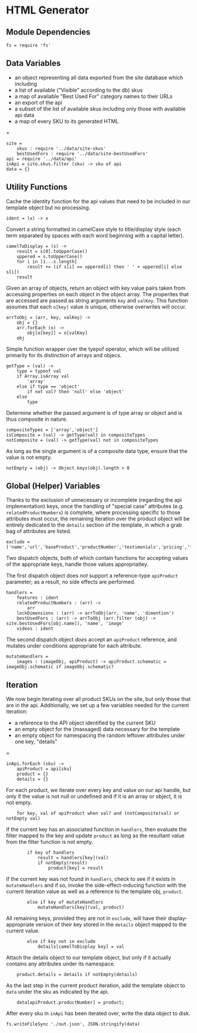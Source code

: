 # HTML Generator

## Module Dependencies

	fs = require 'fs'

## Data Variables

* an object representing all data exported from the site database which including
 * a list of available ("Visible" according to the db) skus
 * a map of available "Best Used For" category names to their URLs
* an export of the api
* a subset of the list of available skus including only those with available api data
* a map of every SKU to its generated HTML

=

	site =
		skus : require '../data/site-skus'
		bestUsedFors : require '../data/site-bestUsedFors'
	api = require '../data/api'
	inApi = site.skus.filter (sku) -> sku of api
	data = {}

## Utility Functions

Cache the identity function for the api values that need to be included in our template object but no processing.

	ident = (x) -> x

Convert a string formatted in camelCase style to title/display style (each term separated by spaces with each word beginning with a capital letter).

	camelToDisplay = (s) ->
		result = s[0].toUpperCase()
		uppered = s.toUpperCase()
		for i in [1...s.length]
			result += (if s[i] == uppered[i] then ' ' + uppered[i] else s[i])
		result

Given an array of objects, return an object with key value pairs taken from accessing properties on each object in the object array. The properites that are accessed are passed as string arguments `key` and `valKey`. This function assumes that each `o[key]` value is unique, otherwise overwrites will occur.

	arrToObj = (arr, key, valKey) ->
		obj = {}
		arr.forEach (o) ->
			obj[o[key]] = o[valKey]
		obj

Simple function wrapper over the tyepof operator, which will be utilized primarily for its distinction of arrays and objecs.

	getType = (val) ->
		type = typeof val
		if Array.isArray val
			'array'
		else if type == 'object'
			if not val? then 'null' else 'object'
		else
			type

Determine whether the passed argument is of type array or object and is thus composite in nature.

	compositeTypes = ['array','object']
	isComposite = (val) -> getType(val) in compositeTypes
	notComposite = (val) -> getType(val) not in compositeTypes

As long as the single argument is of a composite data type, ensure that the value is not empty.

	notEmpty = (obj) -> Object.keys(obj).length > 0

## Global (Helper) Variables

Thanks to the exclusion of unnecessary or incomplete (regarding the api implementation) keys, once the handling of "special case" attributes (e.g. `relatedProductNumbers`) is complete, where processing specific to those attributes must occur, the remaining iteration over the product object will be entirely dedicated to the `details` section of the template, in which a grab bag of attributes are listed.

	exclude = ['name','url','baseProduct','productNumber','testimonials','pricing','faqs','packaging']

Two dispatch objects, both of which contain functions for accepting values of the appropriate keys, handle those values appropriatley.

The first dispatch object does *not* support a reference-type `apiProduct` parameter; as a result, no side effects are performed.

	handlers =
		features : ident
		relatedProductNumbers : (arr) ->
			arr
		lockDimensions : (arr) -> arrToObj(arr, 'name', 'dimention')
		bestUsedFors : (arr) -> arrToObj (arr.filter (obj) -> site.bestUsedFors[obj.name]), 'name', 'image'
		videos : ident

The second dispatch object _does_ accept an `apiProduct` reference, and mutates under conditions appropriate for each attribute.

	mutateHandlers =
		images : (imageObj, apiProduct) -> apiProduct.schematic = imageObj.schematic if imageObj.schematic?

## Iteration

We now begin iterating over all product SKUs on the site, but only those that are in the api. Additionally, we set up a few variables needed for the current iteration:

* a reference to the API object identified by the current SKU
* an empty object for the (massaged) data necessary for the template
* an empty object for namespacing the random leftover attributes under one key, "details"

=

	inApi.forEach (sku) ->
		apiProduct = api[sku]
		product = {}
		details = {}

For each product, we iterate over every key and value on our api handle, but only if the value is not null or undefined and if it is an array or object, it is not empty.

		for key, val of apiProduct when val? and (notComposite(val) or notEmpty val)

If the current key has an associated function in `handlers`, then evaluate the filter mapped to the key and update `product` as long as the resultant value from the filter function is not empty.

			if key of handlers
				result = handlers[key](val)
				if notEmpty(result)
					product[key] = result

If the current key was not found in `handlers`, check to see if it exists in `mutateHandlers` and if so, invoke the side-effect-inducing function with the current iteration value as well as a reference to the template obj, `product`.

			else if key of mutateHandlers
				mutateHandlers[key](val, product)

All remaining keys, provided they are not in `exclude`, will have their display-appropriate version of their key stored in the `details` object mapped to the current value.

			else if key not in exclude
				details[camelToDisplay key] = val

Attach the details object to our template object, but only if it actually contains any attributes under its namespace.

		product.details = details if notEmpty(details)

As the last step in the current product iteration, add the template object to `data` under the sku as indicated by the api.

		data[apiProduct.productNumber] = product;

After every sku in `inApi` has been iterated over, write the data object to disk.

	fs.writeFileSync './out.json', JSON.stringify(data)